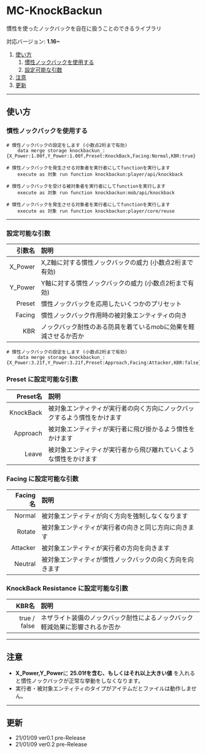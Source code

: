 # MC-KnockBackun
慣性を使ったノックバックを自在に扱うことのできるライブラリ

対応バージョン: **1.16~**

1. [使い方](#howToUse)
    1. [慣性ノックバックを使用する](#1)
    1. [設定可能な引数](#2)
1. [注意](#precautions)
1. [更新](#update)

---
<a id="howToUse"></a>
## 使い方

<A id="1"></a>
### 慣性ノックバックを使用する
```mcfunction
# 慣性ノックバックの設定をします (小数点2桁まで有効)
    data merge storage knockbackun_: {X_Power:1.00f,Y_Power:1.00f,Preset:KnockBack,Facing:Normal,KBR:true}

# 慣性ノックバックを発生させる対象者を実行者にしてfunctionを実行します
    execute as 対象 run function knockbackun:player/api/knockback

# 慣性ノックバックを受ける被対象者を実行者にしてfunctionを実行します
    execute as 対象 run function knockbackun:mob/api/knockback

# 慣性ノックバックを発生させる対象者を実行者にしてfunctionを実行します
    execute as 対象 run function knockbackun:player/core/reuse
```

---
<A id="2"></a>
### 設定可能な引数

| 引数名 | 説明 |
| -: | :- |
| X_Power | X,Z軸に対する慣性ノックバックの威力 (小数点2桁まで有効) |
| Y_Power | Y軸に対する慣性ノックバックの威力 (小数点2桁まで有効) |
| Preset | 慣性ノックバックを応用したいくつかのプリセット |
| Facing | 慣性ノックバック作用時の被対象エンティティの向き |
| KBR | ノックバック耐性のある防具を着ているmobに効果を軽減させるか否か |

```mcfunction
# 慣性ノックバックの設定をします (小数点2桁まで有効)
    data merge storage knockbackun_: {X_Power:3.21f,Y_Power:3.21f,Preset:Approach,Facing:Attacker,KBR:false}
```

### Preset に設定可能な引数
| Preset名 | 説明 |
| -: | :- |
| KnockBack | 被対象エンティティが実行者の向く方向にノックバックするよう慣性をかけます |
| Approach | 被対象エンティティが実行者に飛び掛かるよう慣性をかけます |
| Leave | 被対象エンティティが実行者から飛び離れていくような慣性をかけます |

### Facing に設定可能な引数
| Facing名 | 説明 |
| -: | :- |
| Normal | 被対象エンティティが向く方向を強制しなくなります |
| Rotate | 被対象エンティティが実行者の向きと同じ方向に向きます |
| Attacker | 被対象エンティティが実行者の方向を向きます |
| Neutral | 被対象エンティティが慣性ノックバックの向く方向を向きます |

### KnockBack Resistance に設定可能な引数
| KBR名 | 説明 |
| -: | :- |
| true / false | ネザライト装備のノックバック耐性によるノックバック軽減効果に影響されるか否か |

---
<a id="precautions"></a>
## 注意
* **X_Power,Y_Power**に **25.01fを含む、もしくはそれ以上大きい値** を入れると慣性ノックバックが正常な挙動をしなくなります。
* 実行者・被対象エンティティのタイプがアイテムだとファイルは動作しません。

---
<A id="update"></a>
## 更新
* 21/01/09 ver0.1 pre-Release
* 21/01/09 ver0.2 pre-Release
